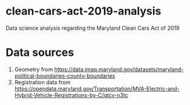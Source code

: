 # clean-cars-act-2019-analysis
Data science analysis regarding the Maryland Clean Cars Act of 2019

# Data sources
1. Geometry from https://data.imap.maryland.gov/datasets/maryland-political-boundaries-county-boundaries
2. Registration data from https://opendata.maryland.gov/Transportation/MVA-Electric-and-Hybrid-Vehicle-Registrations-by-C/qtcv-n3tc